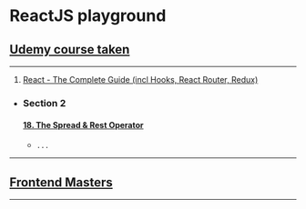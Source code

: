 # ReactJS playground

## [Udemy course taken](https://www.udemy.com/)
---
1. [React - The Complete Guide (incl Hooks, React Router, Redux)](https://www.udemy.com/course/react-the-complete-guide-incl-redux/)
- ### Section 2
  #### [18. The Spread & Rest Operator](https://www.udemy.com/course/react-the-complete-guide-incl-redux/learn/lecture/8211796#overview)
  - `...`

---
## [Frontend Masters](https://frontendmasters.com/)
---
